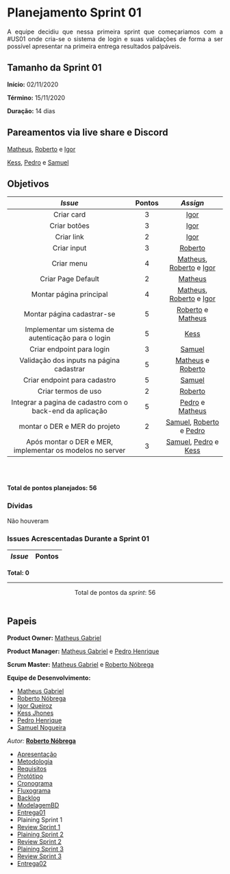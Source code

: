# Planejamento Sprint 01

<p align="justify">
A equipe decidiu que nessa primeira sprint que começariamos com a #US01 onde cria-se o sistema de login e suas validações de forma a ser possível apresentar na primeira entrega resultados palpáveis.
</p>


## Tamanho da Sprint 01      
**Início:** 02/11/2020
   
**Término:** 15/11/2020  

**Duração:** 14 dias   

## Pareamentos via live share e Discord

[Matheus](https://github.com/Matheus73), [Roberto](https://github.com/Sayuck) e [Igor](https://github.com/igorq937) 

[Kess](https://github.com/kessJhones), [Pedro](https://github.com/Pedrok99) e [Samuel](https://github.com/SamuelNoB) 


## Objetivos   

|     _Issue_      |    Pontos   |     *Assign*     |
|:----------------:|:-----------:|:----------------:|
| Criar card|3|[Igor](https://github.com/igorq937)
| Criar botões|3|[Igor](https://github.com/igorq937)
| Criar link|2|[Igor](https://github.com/igorq937)
| Criar input|3|[Roberto](https://github.com/Sayuck)
|Criar menu|4|[Matheus](https://github.com/Matheus73), [Roberto](https://github.com/Sayuck) e [Igor](https://github.com/igorq937) 
| Criar Page Default|2|[Matheus](https://github.com/Matheus73)
| Montar página principal|4|[Matheus](https://github.com/Matheus73), [Roberto](https://github.com/Sayuck) e [Igor](https://github.com/igorq937) 
| Montar página cadastrar-se|5|[Roberto](https://github.com/Sayuck) e [Matheus](https://github.com/Matheus73)
| Implementar um sistema de autenticação para o login|5|[Kess](https://github.com/kessJhones)
| Criar endpoint para login|3|[Samuel](https://github.com/SamuelNoB)
| Validação dos inputs na página cadastrar|5|[Matheus](https://github.com/Matheus73) e [Roberto](https://github.com/Sayuck)
| Criar endpoint para cadastro|5|[Samuel](https://github.com/SamuelNoB)
| Criar termos de uso|2|[Roberto](https://github.com/Sayuck)
|Integrar a pagina de cadastro com o back-end da aplicação|5|[Pedro](https://github.com/Pedrok99) e [Matheus](https://github.com/Matheus73)
|montar o DER e MER do projeto|2|[Samuel](https://github.com/SamuelNoB), [Roberto](https://github.com/Sayuck) e [Pedro](https://github.com/Pedrok99)
|Após montar o DER e MER, implementar os modelos no server|3|[Samuel](https://github.com/SamuelNoB), [Pedro](https://github.com/Pedrok99) e [Kess](https://github.com/kessJhones)



<br/>
<br/>

<b>Total de pontos planejados: 56</b>  

### Dívidas    

Não houveram

### Issues Acrescentadas Durante a Sprint 01

|     _Issue_      |    Pontos   |
|:----------------:|:-----------:|


<b>Total: 0</b> 

***


<div style="text-align: center"> Total de pontos da <i>sprint</i>: 56 </div> <br>


## Papeis


**Product Owner:** [Matheus Gabriel](https://github.com/Matheus73)

**Product Manager:** [Matheus Gabriel](https://github.com/Matheus73) e [Pedro Henrique](https://github.com/Pedrok99)

**Scrum Master:** [Matheus Gabriel](https://github.com/Matheus73) e [Roberto Nóbrega](https://github.com/Sayuck)

**Equipe de Desenvolvimento:** 
- [Matheus Gabriel](https://github.com/Matheus73)
- [Roberto Nóbrega](https://github.com/Sayuck) 
- [Igor Queiroz](https://github.com/igorq937) 
- [Kess Jhones](https://github.com/kessJhones)
- [Pedro Henrique](https://github.com/Pedrok99)
- [Samuel Nogueira](https://github.com/SamuelNoB) 

*Autor:* **[Roberto Nóbrega](https://github.com/Sayuck)**

- [Apresentação](/Apresentacao.MD)
- [Metodologia](/Metodologia.MD)
- [Requisitos](/Requisitos.MD)
- [Protótipo](/Prototipo.MD)
- [Cronograma](/Cronograma.MD)
- [Fluxograma](/Fluxograma.MD)
- [Backlog](/Backlog.MD)
- [ModelagemBD](/DER-DLD.MD)
- [Entrega01](/Entrega01.MD)
- Plaining Sprint 1
- [Review Sprint 1](/Review01.MD)
- [Plaining Sprint 2](/Plaining_Sprint2.MD)
- [Review Sprint 2](/Review02.MD)
- [Plaining Sprint 3](/Plaining_Sprint3.MD)
- [Review Sprint 3](/Review03.MD)
- [Entrega02](/Entrega02.MD)